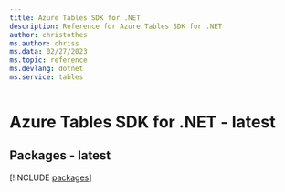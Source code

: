 ```yaml
---
title: Azure Tables SDK for .NET
description: Reference for Azure Tables SDK for .NET
author: christothes
ms.author: chriss
ms.data: 02/27/2023
ms.topic: reference
ms.devlang: dotnet
ms.service: tables
---
```

# Azure Tables SDK for .NET - latest
## Packages - latest
[!INCLUDE [packages](tables-index.md)]
